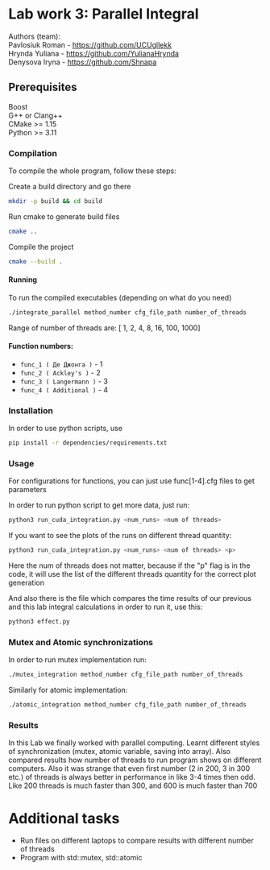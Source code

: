 # Lab work 3: Parallel Integral
Authors (team):\
Pavlosiuk Roman - https://github.com/UCUgllekk \
Hrynda Yuliana - https://github.com/YulianaHrynda \
Denysova Iryna - https://github.com/Shnapa

## Prerequisites

Boost\
G++ or Clang++\
CMake >= 1.15\
Python >= 3.11

### Compilation

To compile the whole program, follow these steps:

Create a build directory and go there
```sh
mkdir -p build && cd build
```
Run cmake to generate build files
```sh
cmake ..
```
Compile the project
```sh
cmake --build .
```

#### Running
To run the compiled executables (depending on what do you need)
```sh
./integrate_parallel method_number cfg_file_path number_of_threads
```
Range of number of threads are: [ 1, 2, 4, 8, 16, 100, 1000]

#### Function numbers:
- `func_1 ( Де Джонга )` - 1
- `func_2 ( Ackley's )` - 2
- `func_3 ( Langermann )` - 3
- `func_4 ( Additional )` - 4


### Installation

In order to use python scripts, use
```sh
pip install -r dependencies/requirements.txt
```

### Usage

For configurations for functions, you can just use func[1-4].cfg files to get parameters

In order to run python script to get more data, just run:
```sh
python3 run_cuda_integration.py <num_runs> <num of threads> 
```
If you want to see the plots of the runs on different thread quantity:
```sh
python3 run_cuda_integration.py <num_runs> <num of threads> <p>
```
Here the num of threads does not matter, because if the "p" flag is in the code, it will use the list of the different threads quantity for the correct plot generation

And also there is the file which compares the time results of our previous and this lab integral calculations in order to run it, use this:
```sh
python3 effect.py
```


 ### Mutex and Atomic synchronizations
In order to run mutex implementation run:
```sh
./mutex_integration method_number cfg_file_path number_of_threads
```

Similarly for atomic implementation:
```sh
./atomic_integration method_number cfg_file_path number_of_threads
```
 

### Results

In this Lab we finally worked with parallel computing. Learnt different styles of synchronization (mutex, atomic variable, saving into array).
Also compared results how number of threads to run program shows on different computers. Also it was strange that even first number (2 in 200, 3 in 300 etc.) of threads is always better in performance in like 3-4 times then odd.
Like 200 threads is much faster than 300, and 600 is much faster than 700

# Additional tasks

* Run files on different laptops to compare results with different number of threads
* Program with std::mutex, std::atomic


